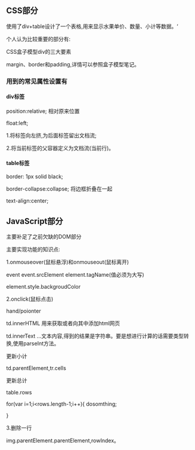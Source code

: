 ## CSS部分

使用了div+table设计了一个表格,用来显示水果单价、数量、小计等数据。‘

个人认为比较重要的部分有:

CSS盒子模型div的三大要素

margin、border和padding,详情可以参照盒子模型笔记。

### 用到的常见属性设置有

#### div标签

position:relative; 相对原来位置

float:left;

1.将标签向左挤,为后面标签留出文档流;

2.将当前标签的父容器定义为文档流(当前行)。

#### table标签

border: 1px solid black;

border-collapse:collapse;  将边框折叠在一起

text-align:center;

## JavaScript部分

主要补足了之前欠缺的DOM部分

主要实现功能的知识点:

1.onmouseover(鼠标悬浮)和onmouseout(鼠标离开)

event event.srcElement element.tagName(值必须为大写)

element.style.backgroudColor

2.onclick(鼠标点击)

hand/poionter

td.innerHTML 用来获取或者向其中添加html网页

td.innerText ...文本内容,得到的结果是字符串。要是想进行计算的话需要类型转换,使用parseInt方法。

更新小计

td.parentElement,tr.cells

更新总计

table.rows

for(var i=1;i<rows.length-1;i++){
	dosomthing;

}

3.删除一行

img.parentElement.parentElement,rowIndex。

